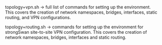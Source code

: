 topology+vpn.sh -> full list of commands for setting up the environment. This covers the creation of network namespaces, bridges, interfaces, static routing, and VPN configurations.

topology+routing.sh -> commands for setting up the environment for strongSwan site-to-site VPN configuration. This covers the creation of network namespaces, bridges, interfaces and static routing.